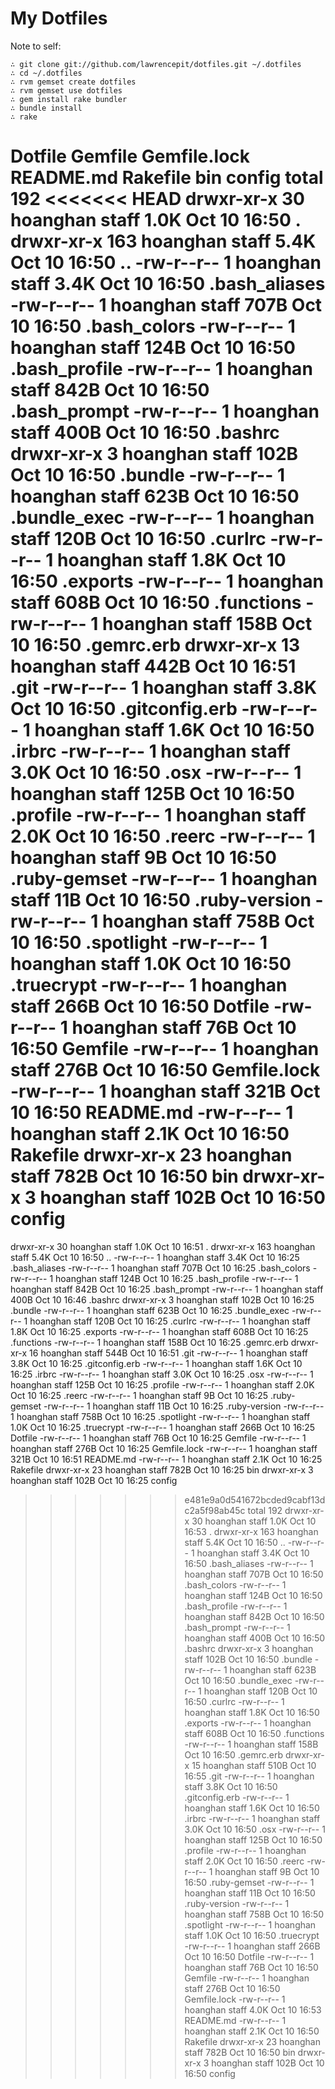 # My Dotfiles

Note to self:

    ∴ git clone git://github.com/lawrencepit/dotfiles.git ~/.dotfiles
    ∴ cd ~/.dotfiles
    ∴ rvm gemset create dotfiles
    ∴ rvm gemset use dotfiles
    ∴ gem install rake bundler
    ∴ bundle install
    ∴ rake

Dotfile
Gemfile
Gemfile.lock
README.md
Rakefile
bin
config
total 192
<<<<<<< HEAD
drwxr-xr-x   30 hoanghan  staff   1.0K Oct 10 16:50 .
drwxr-xr-x  163 hoanghan  staff   5.4K Oct 10 16:50 ..
-rw-r--r--    1 hoanghan  staff   3.4K Oct 10 16:50 .bash_aliases
-rw-r--r--    1 hoanghan  staff   707B Oct 10 16:50 .bash_colors
-rw-r--r--    1 hoanghan  staff   124B Oct 10 16:50 .bash_profile
-rw-r--r--    1 hoanghan  staff   842B Oct 10 16:50 .bash_prompt
-rw-r--r--    1 hoanghan  staff   400B Oct 10 16:50 .bashrc
drwxr-xr-x    3 hoanghan  staff   102B Oct 10 16:50 .bundle
-rw-r--r--    1 hoanghan  staff   623B Oct 10 16:50 .bundle_exec
-rw-r--r--    1 hoanghan  staff   120B Oct 10 16:50 .curlrc
-rw-r--r--    1 hoanghan  staff   1.8K Oct 10 16:50 .exports
-rw-r--r--    1 hoanghan  staff   608B Oct 10 16:50 .functions
-rw-r--r--    1 hoanghan  staff   158B Oct 10 16:50 .gemrc.erb
drwxr-xr-x   13 hoanghan  staff   442B Oct 10 16:51 .git
-rw-r--r--    1 hoanghan  staff   3.8K Oct 10 16:50 .gitconfig.erb
-rw-r--r--    1 hoanghan  staff   1.6K Oct 10 16:50 .irbrc
-rw-r--r--    1 hoanghan  staff   3.0K Oct 10 16:50 .osx
-rw-r--r--    1 hoanghan  staff   125B Oct 10 16:50 .profile
-rw-r--r--    1 hoanghan  staff   2.0K Oct 10 16:50 .reerc
-rw-r--r--    1 hoanghan  staff     9B Oct 10 16:50 .ruby-gemset
-rw-r--r--    1 hoanghan  staff    11B Oct 10 16:50 .ruby-version
-rw-r--r--    1 hoanghan  staff   758B Oct 10 16:50 .spotlight
-rw-r--r--    1 hoanghan  staff   1.0K Oct 10 16:50 .truecrypt
-rw-r--r--    1 hoanghan  staff   266B Oct 10 16:50 Dotfile
-rw-r--r--    1 hoanghan  staff    76B Oct 10 16:50 Gemfile
-rw-r--r--    1 hoanghan  staff   276B Oct 10 16:50 Gemfile.lock
-rw-r--r--    1 hoanghan  staff   321B Oct 10 16:50 README.md
-rw-r--r--    1 hoanghan  staff   2.1K Oct 10 16:50 Rakefile
drwxr-xr-x   23 hoanghan  staff   782B Oct 10 16:50 bin
drwxr-xr-x    3 hoanghan  staff   102B Oct 10 16:50 config
=======
drwxr-xr-x   30 hoanghan  staff   1.0K Oct 10 16:51 .
drwxr-xr-x  163 hoanghan  staff   5.4K Oct 10 16:50 ..
-rw-r--r--    1 hoanghan  staff   3.4K Oct 10 16:25 .bash_aliases
-rw-r--r--    1 hoanghan  staff   707B Oct 10 16:25 .bash_colors
-rw-r--r--    1 hoanghan  staff   124B Oct 10 16:25 .bash_profile
-rw-r--r--    1 hoanghan  staff   842B Oct 10 16:25 .bash_prompt
-rw-r--r--    1 hoanghan  staff   400B Oct 10 16:46 .bashrc
drwxr-xr-x    3 hoanghan  staff   102B Oct 10 16:25 .bundle
-rw-r--r--    1 hoanghan  staff   623B Oct 10 16:25 .bundle_exec
-rw-r--r--    1 hoanghan  staff   120B Oct 10 16:25 .curlrc
-rw-r--r--    1 hoanghan  staff   1.8K Oct 10 16:25 .exports
-rw-r--r--    1 hoanghan  staff   608B Oct 10 16:25 .functions
-rw-r--r--    1 hoanghan  staff   158B Oct 10 16:25 .gemrc.erb
drwxr-xr-x   16 hoanghan  staff   544B Oct 10 16:51 .git
-rw-r--r--    1 hoanghan  staff   3.8K Oct 10 16:25 .gitconfig.erb
-rw-r--r--    1 hoanghan  staff   1.6K Oct 10 16:25 .irbrc
-rw-r--r--    1 hoanghan  staff   3.0K Oct 10 16:25 .osx
-rw-r--r--    1 hoanghan  staff   125B Oct 10 16:25 .profile
-rw-r--r--    1 hoanghan  staff   2.0K Oct 10 16:25 .reerc
-rw-r--r--    1 hoanghan  staff     9B Oct 10 16:25 .ruby-gemset
-rw-r--r--    1 hoanghan  staff    11B Oct 10 16:25 .ruby-version
-rw-r--r--    1 hoanghan  staff   758B Oct 10 16:25 .spotlight
-rw-r--r--    1 hoanghan  staff   1.0K Oct 10 16:25 .truecrypt
-rw-r--r--    1 hoanghan  staff   266B Oct 10 16:25 Dotfile
-rw-r--r--    1 hoanghan  staff    76B Oct 10 16:25 Gemfile
-rw-r--r--    1 hoanghan  staff   276B Oct 10 16:25 Gemfile.lock
-rw-r--r--    1 hoanghan  staff   321B Oct 10 16:51 README.md
-rw-r--r--    1 hoanghan  staff   2.1K Oct 10 16:25 Rakefile
drwxr-xr-x   23 hoanghan  staff   782B Oct 10 16:25 bin
drwxr-xr-x    3 hoanghan  staff   102B Oct 10 16:25 config
>>>>>>> e481e9a0d541672bcded9cabf13dc2a5f98ab45c
total 192
drwxr-xr-x   30 hoanghan  staff   1.0K Oct 10 16:53 .
drwxr-xr-x  163 hoanghan  staff   5.4K Oct 10 16:50 ..
-rw-r--r--    1 hoanghan  staff   3.4K Oct 10 16:50 .bash_aliases
-rw-r--r--    1 hoanghan  staff   707B Oct 10 16:50 .bash_colors
-rw-r--r--    1 hoanghan  staff   124B Oct 10 16:50 .bash_profile
-rw-r--r--    1 hoanghan  staff   842B Oct 10 16:50 .bash_prompt
-rw-r--r--    1 hoanghan  staff   400B Oct 10 16:50 .bashrc
drwxr-xr-x    3 hoanghan  staff   102B Oct 10 16:50 .bundle
-rw-r--r--    1 hoanghan  staff   623B Oct 10 16:50 .bundle_exec
-rw-r--r--    1 hoanghan  staff   120B Oct 10 16:50 .curlrc
-rw-r--r--    1 hoanghan  staff   1.8K Oct 10 16:50 .exports
-rw-r--r--    1 hoanghan  staff   608B Oct 10 16:50 .functions
-rw-r--r--    1 hoanghan  staff   158B Oct 10 16:50 .gemrc.erb
drwxr-xr-x   15 hoanghan  staff   510B Oct 10 16:55 .git
-rw-r--r--    1 hoanghan  staff   3.8K Oct 10 16:50 .gitconfig.erb
-rw-r--r--    1 hoanghan  staff   1.6K Oct 10 16:50 .irbrc
-rw-r--r--    1 hoanghan  staff   3.0K Oct 10 16:50 .osx
-rw-r--r--    1 hoanghan  staff   125B Oct 10 16:50 .profile
-rw-r--r--    1 hoanghan  staff   2.0K Oct 10 16:50 .reerc
-rw-r--r--    1 hoanghan  staff     9B Oct 10 16:50 .ruby-gemset
-rw-r--r--    1 hoanghan  staff    11B Oct 10 16:50 .ruby-version
-rw-r--r--    1 hoanghan  staff   758B Oct 10 16:50 .spotlight
-rw-r--r--    1 hoanghan  staff   1.0K Oct 10 16:50 .truecrypt
-rw-r--r--    1 hoanghan  staff   266B Oct 10 16:50 Dotfile
-rw-r--r--    1 hoanghan  staff    76B Oct 10 16:50 Gemfile
-rw-r--r--    1 hoanghan  staff   276B Oct 10 16:50 Gemfile.lock
-rw-r--r--    1 hoanghan  staff   4.0K Oct 10 16:53 README.md
-rw-r--r--    1 hoanghan  staff   2.1K Oct 10 16:50 Rakefile
drwxr-xr-x   23 hoanghan  staff   782B Oct 10 16:50 bin
drwxr-xr-x    3 hoanghan  staff   102B Oct 10 16:50 config
